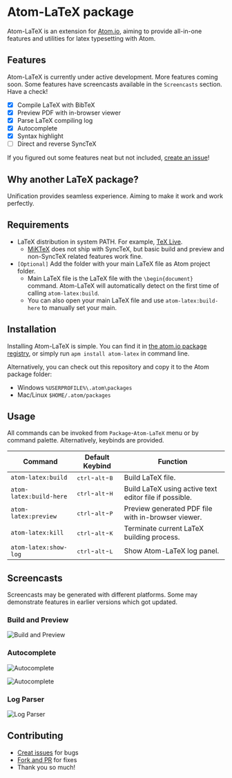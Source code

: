 # Atom-LaTeX package

Atom-LaTeX is an extension for [Atom.io](https://atom.io/), aiming to provide all-in-one features and utilities for latex typesetting with Atom.

## Features

Atom-LaTeX is currently under active development. More features coming soon.
Some features have screencasts available in the `Screencasts` section. Have a check!

- [x] Compile LaTeX with BibTeX
- [x] Preview PDF with in-browser viewer
- [x] Parse LaTeX compiling log
- [x] Autocomplete
- [x] Syntax highlight
- [ ] Direct and reverse SyncTeX

If you figured out some features neat but not included, [create an issue](https://github.com/James-Yu/Atom-LaTeX/issues/new)!

## Why another LaTeX package?

Unification provides seamless experience. Aiming to make it work and work perfectly.

## Requirements

- LaTeX distribution in system PATH. For example, [TeX Live](https://www.tug.org/texlive/).
  - [MiKTeX](https://miktex.org/) does not ship with SyncTeX, but basic build and preview and non-SyncTeX related features work fine.
- `[Optional]` Add the folder with your main LaTeX file as Atom project folder.
  - Main LaTeX file is the LaTeX file with the `\begin{document}` command. Atom-LaTeX will automatically detect on the first time of calling `atom-latex:build`.
  - You can also open your main LaTeX file and use `atom-latex:build-here` to manually set your main.

## Installation

Installing Atom-LaTeX is simple. You can find it in [the atom.io package registry](https://atom.io/packages/atom-latex), or simply run `apm install atom-latex` in command line.

Alternatively, you can check out this repository and copy it to the Atom package folder:
- Windows `%USERPROFILE%\.atom\packages`
- Mac/Linux `$HOME/.atom/packages`

## Usage

All commands can be invoked from `Package`-`Atom-LaTeX` menu or by command palette. Alternatively, keybinds are provided.

| Command               | Default Keybind                             | Function |
|-----------------------|---------------------------------------------|----------|
| `atom-latex:build`      | <kbd>ctrl</kbd>-<kbd>alt</kbd>-<kbd>B</kbd> | Build LaTeX file. |
| `atom-latex:build-here` | <kbd>ctrl</kbd>-<kbd>alt</kbd>-<kbd>H</kbd> | Build LaTeX using active text editor file if possible. |
| `atom-latex:preview`    | <kbd>ctrl</kbd>-<kbd>alt</kbd>-<kbd>P</kbd> | Preview generated PDF file with in-browser viewer. |
| `atom-latex:kill`       | <kbd>ctrl</kbd>-<kbd>alt</kbd>-<kbd>K</kbd> | Terminate current LaTeX building process. |
| `atom-latex:show-log`   | <kbd>ctrl</kbd>-<kbd>alt</kbd>-<kbd>L</kbd> | Show Atom-LaTeX log panel. |

## Screencasts

Screencasts may be generated with different platforms. Some may demonstrate features in earlier versions which got updated.

### Build and Preview
![Build and Preview](https://raw.githubusercontent.com/James-Yu/Atom-LaTeX/master/figures/build.gif)

### Autocomplete
![Autocomplete](https://raw.githubusercontent.com/James-Yu/Atom-LaTeX/master/figures/command-autocomplete.gif)

![Autocomplete](https://raw.githubusercontent.com/James-Yu/Atom-LaTeX/master/figures/reference-autocomplete.gif)

### Log Parser
![Log Parser](https://raw.githubusercontent.com/James-Yu/Atom-LaTeX/master/figures/log-parser.gif)

## Contributing

- [Creat issues](https://github.com/James-Yu/Atom-LaTeX/issues) for bugs
- [Fork and PR](https://github.com/James-Yu/Atom-LaTeX/pulls) for fixes
- Thank you so much!
